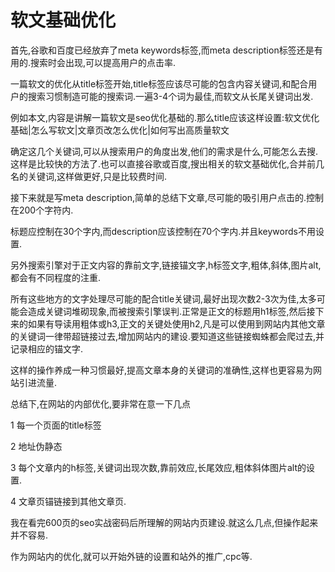 # 软文基础优化

首先,谷歌和百度已经放弃了meta keywords标签,而meta description标签还是有用的.搜索时会出现,可以提高用户的点击率.

一篇软文的优化从title标签开始,title标签应该尽可能的包含内容关键词,和配合用户的搜索习惯制造可能的搜索词.一遍3-4个词为最佳,而软文从长尾关键词出发.

例如本文,内容是讲解一篇软文是seo优化基础的.那么title应该这样设置:软文优化基础|怎么写软文|文章页改怎么优化|如何写出高质量软文

确定这几个关键词,可以从搜索用户的角度出发,他们的需求是什么,可能怎么去搜.这样是比较快的方法了.也可以直接谷歌或百度,搜出相关的软文基础优化,合并前几名的关键词,这样做更好,只是比较费时间.

接下来就是写meta description,简单的总结下文章,尽可能的吸引用户点击的.控制在200个字符内.

标题应控制在30个字内,而description应该控制在70个字内.并且keywords不用设置.

另外搜索引擎对于正文内容的靠前文字,链接锚文字,h标签文字,粗体,斜体,图片alt,都会有不同程度的注重.

所有这些地方的文字处理尽可能的配合title关键词,最好出现次数2-3次为佳,太多可能会造成关键词堆砌现象,而被搜索引擎误判.正常是正文的标题用h1标签,然后接下来的如果有导读用粗体或h3,正文的关键处使用h2,凡是可以使用到网站内其他文章的关键词一律带超链接过去,增加网站内的建设.要知道这些链接蜘蛛都会爬过去,并记录相应的锚文字.

这样的操作养成一种习惯最好,提高文章本身的关键词的准确性,这样也更容易为网站引进流量.

总结下,在网站的内部优化,要非常在意一下几点

1 每一个页面的title标签

2 地址伪静态

3 每个文章内的h标签,关键词出现次数,靠前效应,长尾效应,粗体斜体图片alt的设置.

4 文章页锚链接到其他文章页.

我在看完600页的seo实战密码后所理解的网站内页建设.就这么几点,但操作起来并不容易.

作为网站内的优化,就可以开始外链的设置和站外的推广,cpc等.